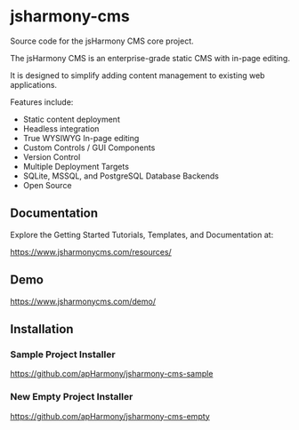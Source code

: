 # jsharmony-cms
Source code for the jsHarmony CMS core project.

The jsHarmony CMS is an enterprise-grade static CMS with in-page editing.

It is designed to simplify adding content management to existing web applications.

Features include:

* Static content deployment
* Headless integration
* True WYSIWYG In-page editing
* Custom Controls / GUI Components
* Version Control
* Multiple Deployment Targets
* SQLite, MSSQL, and PostgreSQL Database Backends
* Open Source

## Documentation

Explore the Getting Started Tutorials, Templates, and Documentation at:

https://www.jsharmonycms.com/resources/

## Demo

https://www.jsharmonycms.com/demo/

## Installation

### Sample Project Installer

https://github.com/apHarmony/jsharmony-cms-sample

### New Empty Project Installer

https://github.com/apHarmony/jsharmony-cms-empty

